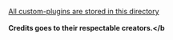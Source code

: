<u>All custom-plugins are stored in this directory</u>
<br>
<br>
<b>Credits goes to their respectable creators.</b